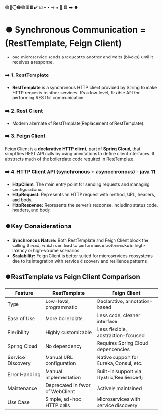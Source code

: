 🟢🔴⭕🟠🟣🟥🟧✔️ ☑️ • ‣ → ⁕ 🔵 🟦 ➡️ ⏺️

# ⏺️ Synchronous Communication = (RestTemplate, Feign Client)

- one microservice sends a request to another and waits (blocks) until it receives a response.

### ➡️ 1. RestTemplate

- **RestTemplate** is a synchronous HTTP client provided by Spring to make HTTP requests to other services.
  It’s a low-level, flexible API for performing RESTful communication.

### ➡️ 2. Rest Client

- Modern alternate of RestTemplate(Replacement of RestTemplate).

### ➡️ 3. Feign Client

Feign Client is a **declarative HTTP client**, part of **Spring Cloud**, that simplifies REST API calls by using
annotations to define client interfaces. It abstracts much of the boilerplate code required in RestTemplate.

### ➡️ 4. HTTP Client API (synchronous + asyncchronous) - java 11

- **HttpClient:** The main entry point for sending requests and managing configurations.
- **HttpRequest:** Represents an HTTP request with method, URL, headers, and body.
- **HttpResponse:** Represents the server’s response, including status code, headers, and body.

## ⏺️Key Considerations

- **Synchronous Nature:** Both RestTemplate and Feign Client block the calling thread, which can lead to performance bottlenecks in high-latency or high-volume scenarios.
- **Scalability:** Feign Client is better suited for microservices ecosystems due to its integration with service discovery and resilience patterns.

## ⏺️RestTemplate vs Feign Client Comparison

| Feature           | RestTemplate                     | Feign Client                              |
| ----------------- | -------------------------------- | ----------------------------------------- |
| Type              | Low-level, programmatic          | Declarative, annotation-based             |
| Ease of Use       | More boilerplate                 | Less code, cleaner interface              |
| Flexibility       | Highly customizable              | Less flexible, abstraction-focused        |
| Spring Cloud      | No dependency                    | Requires Spring Cloud dependencies        |
| Service Discovery | Manual URL configuration         | Native support for Eureka, Consul, etc.   |
| Error Handling    | Manual implementation            | Built-in support via Hystrix/Resilience4j |
| Maintenance       | Deprecated in favor of WebClient | Actively maintained                       |
| Use Case          | Simple, ad-hoc HTTP calls        | Microservices with service discovery      |
